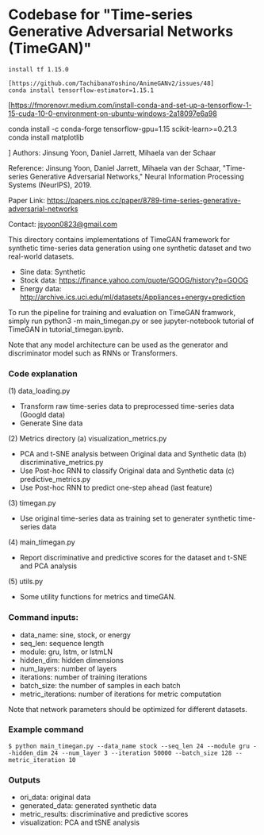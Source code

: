 # Codebase for "Time-series Generative Adversarial Networks (TimeGAN)"

```
install tf 1.15.0

[https://github.com/TachibanaYoshino/AnimeGANv2/issues/48]
conda install tensorflow-estimator=1.15.1
```
[https://fmorenovr.medium.com/install-conda-and-set-up-a-tensorflow-1-15-cuda-10-0-environment-on-ubuntu-windows-2a18097e6a98


conda install -c conda-forge tensorflow-gpu=1.15
scikit-learn>=0.21.3
conda install matplotlib


]
Authors: Jinsung Yoon, Daniel Jarrett, Mihaela van der Schaar

Reference: Jinsung Yoon, Daniel Jarrett, Mihaela van der Schaar,
"Time-series Generative Adversarial Networks,"
Neural Information Processing Systems (NeurIPS), 2019.

Paper Link: https://papers.nips.cc/paper/8789-time-series-generative-adversarial-networks

Contact: jsyoon0823@gmail.com

This directory contains implementations of TimeGAN framework for synthetic time-series data generation
using one synthetic dataset and two real-world datasets.

- Sine data: Synthetic
- Stock data: https://finance.yahoo.com/quote/GOOG/history?p=GOOG
- Energy data: http://archive.ics.uci.edu/ml/datasets/Appliances+energy+prediction

To run the pipeline for training and evaluation on TimeGAN framwork, simply run
python3 -m main_timegan.py or see jupyter-notebook tutorial of TimeGAN in tutorial_timegan.ipynb.

Note that any model architecture can be used as the generator and
discriminator model such as RNNs or Transformers.

### Code explanation

(1) data_loading.py

- Transform raw time-series data to preprocessed time-series data (Googld data)
- Generate Sine data

(2) Metrics directory
(a) visualization_metrics.py

- PCA and t-SNE analysis between Original data and Synthetic data
  (b) discriminative_metrics.py
- Use Post-hoc RNN to classify Original data and Synthetic data
  (c) predictive_metrics.py
- Use Post-hoc RNN to predict one-step ahead (last feature)

(3) timegan.py

- Use original time-series data as training set to generater synthetic time-series data

(4) main_timegan.py

- Report discriminative and predictive scores for the dataset and t-SNE and PCA analysis

(5) utils.py

- Some utility functions for metrics and timeGAN.

### Command inputs:

- data_name: sine, stock, or energy
- seq_len: sequence length
- module: gru, lstm, or lstmLN
- hidden_dim: hidden dimensions
- num_layers: number of layers
- iterations: number of training iterations
- batch_size: the number of samples in each batch
- metric_iterations: number of iterations for metric computation

Note that network parameters should be optimized for different datasets.

### Example command

```shell
$ python main_timegan.py --data_name stock --seq_len 24 --module gru --hidden_dim 24 --num_layer 3 --iteration 50000 --batch_size 128 --metric_iteration 10
```

### Outputs

- ori_data: original data
- generated_data: generated synthetic data
- metric_results: discriminative and predictive scores
- visualization: PCA and tSNE analysis
